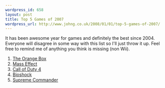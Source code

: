 ```yaml
---
wordpress_id: 658
layout: post
title: Top 5 Games of 2007
wordpress_url: http://www.johng.co.uk/2008/01/01/top-5-games-of-2007/
---
```

It has been awesome year for games and definitely the best since 2004.  Everyone will disagree in some way with this list so I'll just throw it up. Feel free to remind me of anything you think is missing (non Wii).

<ol>
	<li><a href="http://www.johng.co.uk/2007/10/23/the-orange-box-review/">The Orange Box</a></li>
	<li><a href="http://www.johng.co.uk/2007/11/28/mass-effect-everything-we-expected/">Mass Effect</a></li>
	<li><a href="http://en.wikipedia.org/wiki/Call_of_duty_4">Call of Duty 4</a></li>
	<li><a href="http://www.johng.co.uk/2007/08/26/bioshock/">Bioshock</a></li>
	<li><a href="http://www.johng.co.uk/2007/02/19/supreme-commander-a-game-for-the-ages/">Supreme Commander</a></li>
</ol>
